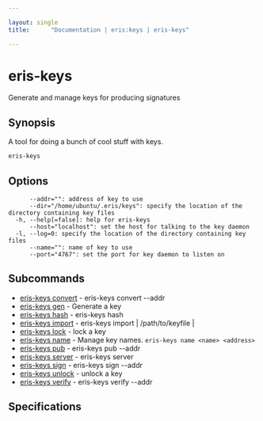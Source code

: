 ```yaml
---

layout: single
title:      "Documentation | eris:keys | eris-keys"

---
```


# eris-keys

Generate and manage keys for producing signatures

## Synopsis

A tool for doing a bunch of cool stuff with keys.

```bash
eris-keys
```

## Options

```
      --addr="": address of key to use
      --dir="/home/ubuntu/.eris/keys": specify the location of the directory containing key files
  -h, --help[=false]: help for eris-keys
      --host="localhost": set the host for talking to the key daemon
  -l, --log=0: specify the location of the directory containing key files
      --name="": name of key to use
      --port="4767": set the port for key daemon to listen on
```

## Subcommands

* [eris-keys convert](/docs/documentation/keys/0.12.0-rc3/eris-keys_convert/)	 - eris-keys convert --addr <address>
* [eris-keys gen](/docs/documentation/keys/0.12.0-rc3/eris-keys_gen/)	 - Generate a key
* [eris-keys hash](/docs/documentation/keys/0.12.0-rc3/eris-keys_hash/)	 - eris-keys hash <some data>
* [eris-keys import](/docs/documentation/keys/0.12.0-rc3/eris-keys_import/)	 - eris-keys import <priv key> | /path/to/keyfile | <key json>
* [eris-keys lock](/docs/documentation/keys/0.12.0-rc3/eris-keys_lock/)	 - lock a key
* [eris-keys name](/docs/documentation/keys/0.12.0-rc3/eris-keys_name/)	 - Manage key names. `eris-keys name <name> <address>`
* [eris-keys pub](/docs/documentation/keys/0.12.0-rc3/eris-keys_pub/)	 - eris-keys pub --addr <addr>
* [eris-keys server](/docs/documentation/keys/0.12.0-rc3/eris-keys_server/)	 - eris-keys server
* [eris-keys sign](/docs/documentation/keys/0.12.0-rc3/eris-keys_sign/)	 - eris-keys sign --addr <address> <hash>
* [eris-keys unlock](/docs/documentation/keys/0.12.0-rc3/eris-keys_unlock/)	 - unlock a key
* [eris-keys verify](/docs/documentation/keys/0.12.0-rc3/eris-keys_verify/)	 - eris-keys verify --addr <addr> <hash> <sig>

## Specifications


